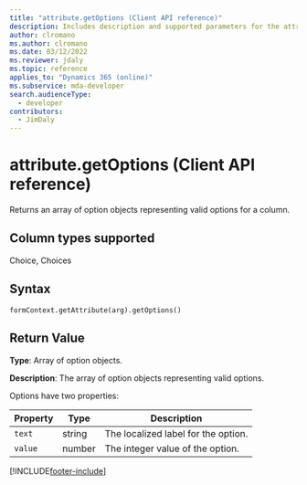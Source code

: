 ```yaml
---
title: "attribute.getOptions (Client API reference)"
description: Includes description and supported parameters for the attribute.getOptions method.
author: clromano
ms.author: clromano
ms.date: 03/12/2022
ms.reviewer: jdaly
ms.topic: reference
applies_to: "Dynamics 365 (online)"
ms.subservice: mda-developer
search.audienceType: 
  - developer
contributors:
  - JimDaly
---
```

# attribute.getOptions (Client API reference)

Returns an array of option objects representing valid options for a column. 

## Column types supported

Choice, Choices

## Syntax

`formContext.getAttribute(arg).getOptions()`

## Return Value

**Type**: Array of option objects.

**Description**: The array of option objects representing valid options.

Options have two properties:

|Property|Type|Description|
|--------|----|-----------|
|`text`|string|The localized label for the option.|
|`value`|number|The integer value of the option.|

[!INCLUDE[footer-include](../../../../../includes/footer-banner.md)]
